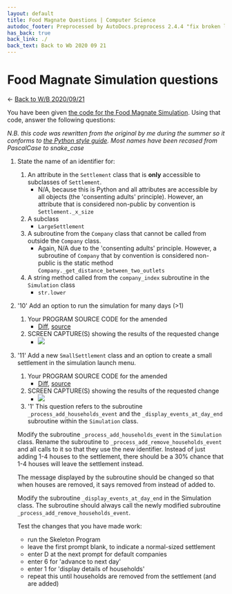 ```yaml
---
layout: default
title: Food Magnate Questions | Computer Science
autodoc_footer: Preprocessed by AutoDocs.preprocess 2.4.4 "fix broken link for 'C' filetype" ⓒ Starwort, 2020
has_back: true
back_link: ./
back_text: Back to Wb 2020 09 21
---
```


# Food Magnate Simulation questions

← [Back to W/B 2020/09/21](./index.html)

You have been given [the code for the Food Magnate Simulation](./pythonic_food_magnate_simulation.py). Using that code, answer the following questions:

*N.B. this code was rewritten from the original by me during the summer so it conforms to [the Python style guide](https://www.python.org/dev/peps/pep-0008/). Most names have been recased from PascalCase to snake_case*

1. State the name of an identifier for:
    1. An attribute in the `Settlement` class that is **only** accessible to subclasses of `Settlement`.
        - N/A, because this is Python and all attributes are accessible by all objects (the 'consenting adults' principle). However, an attribute that is considered non-public by convention is `Settlement._x_size`
    2. A subclass
        - `LargeSettlement`
    3. A subroutine from the `Company` class that cannot be called from outside the `Company` class.
        - Again, N/A due to the 'consenting adults' principle. However, a subroutine of `Company` that by convention is considered non-public is the static method `Company._get_distance_between_two_outlets`
    4. A string method called from the `company_index` subroutine in the `Simulation` class
        - `str.lower`

2. '10' Add an option to run the simulation for many days (>1)
    1. Your PROGRAM SOURCE CODE for the amended
        - [Diff](./task_1.diff), [source](./pythonic_food_magnate_simulation_task_1.py)
    2. SCREEN CAPTURE(S) showing the results of the requested change
        - <script id="asciicast-e5Cj9i2Ob9QM3zmPUkpyd1ToL" src="https://asciinema.org/a/e5Cj9i2Ob9QM3zmPUkpyd1ToL.js" async></script><noscript><a href="https://asciinema.org/a/e5Cj9i2Ob9QM3zmPUkpyd1ToL" target="_blank"><img src="https://asciinema.org/a/e5Cj9i2Ob9QM3zmPUkpyd1ToL.svg" /></a></noscript>
3. '11' Add a new `SmallSettlement` class and an option to create a small settlement in the simulation launch menu.
    1. Your PROGRAM SOURCE CODE for the amended
        - [Diff](./task_2.diff), [source](./pythonic_food_magnate_simulation_task_2.py)
    2. SCREEN CAPTURE(S) showing the results of the requested change
        - <script id="asciicast-lzwMKAPq7GPrsUgd2DZqMuQgJ" src="https://asciinema.org/a/lzwMKAPq7GPrsUgd2DZqMuQgJ.js" async></script><noscript><a href="https://asciinema.org/a/lzwMKAPq7GPrsUgd2DZqMuQgJ" target="_blank"><img src="https://asciinema.org/a/lzwMKAPq7GPrsUgd2DZqMuQgJ.svg" /></a></noscript>
    4. '1' This question refers to the subroutine `_process_add_households_event` and the `_display_events_at_day_end` subroutine within the `Simulation` class.

    Modify the subroutine `_process_add_households_event` in the `Simulation` class. Rename the subroutine to `_process_add_remove_households_event` and all calls to it so that they use the new identifier. Instead of just adding 1-4 houses to the settlement, there should be a 30% chance that 1-4 houses will leave the settlement instead.

    The message displayed by the subroutine should be changed so that when houses are removed, it says removed from instead of added to.

    Modify the subroutine `_display_events_at_day_end` in the Simulation class. The subroutine should always call the newly modified subroutine `_process_add_remove_households_event`.

    Test the changes that you have made work:
    - run the Skeleton Program
    - leave the first prompt blank, to indicate a normal-sized settlement
    - enter D at the next prompt for default companies
    - enter 6 for 'advance to next day'
    - enter 1 for 'display details of households'
    - repeat this until households are removed from the settlement (and are added)
